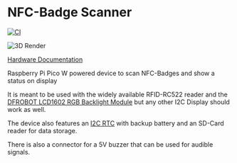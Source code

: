 # NFC-Badge Scanner

[![CI](https://github.com/Qeteshpony/Badge-Scanner/actions/workflows/ci.yml/badge.svg?branch=main)](https://github.com/Qeteshpony/Badge-Scanner/actions/workflows/ci.yml)

![3D Render](https://qeteshpony.github.io/Badge-Scanner/3D/Badge-Scanner-3D_top.png)

[Hardware Documentation](https://qeteshpony.github.io/Badge-Scanner)

Raspberry Pi Pico W powered device to scan NFC-Badges and show a status on display

It is meant to be used with the widely available RFID-RC522 reader and the [DFROBOT LCD1602 RGB Backlight Module](https://raw.githubusercontent.com/DFRobot/DFRobot_RGBLCD/master/DFR0464%20Datasheet.pdf) but any other I2C Display should work as well. 

The device also features an [I2C RTC](https://www.analog.com/media/en/technical-documentation/data-sheets/ds3231m.pdf) with backup battery and an SD-Card reader for data storage. 

There is also a connector for a 5V buzzer that can be used for audible signals. 